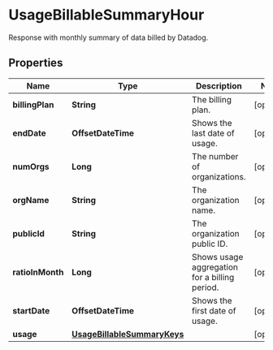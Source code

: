 

# UsageBillableSummaryHour

Response with monthly summary of data billed by Datadog.
## Properties

Name | Type | Description | Notes
------------ | ------------- | ------------- | -------------
**billingPlan** | **String** | The billing plan. |  [optional]
**endDate** | **OffsetDateTime** | Shows the last date of usage. |  [optional]
**numOrgs** | **Long** | The number of organizations. |  [optional]
**orgName** | **String** | The organization name. |  [optional]
**publicId** | **String** | The organization public ID. |  [optional]
**ratioInMonth** | **Long** | Shows usage aggregation for a billing period. |  [optional]
**startDate** | **OffsetDateTime** | Shows the first date of usage. |  [optional]
**usage** | [**UsageBillableSummaryKeys**](UsageBillableSummaryKeys.md) |  |  [optional]



